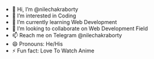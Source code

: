 - 👋 Hi, I’m @nilechakraborty
- 👀 I’m interested in Coding
- 🌱 I’m currently learning Web Development
- 💞️ I’m looking to collaborate on Web Development Field
- 📫 Reach me on Telegram @nilechakraborty
- 😄 Pronouns: He/His
- ⚡ Fun fact: Love To Watch Anime


